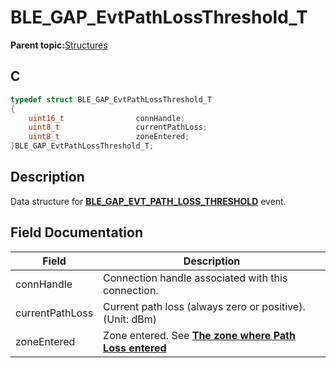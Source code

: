 # BLE\_GAP\_EvtPathLossThreshold\_T

**Parent topic:**[Structures](GUID-230368B0-FB2A-4967-A471-691387B35A9E.md)

## C

```c
typedef struct BLE_GAP_EvtPathLossThreshold_T
{
    uint16_t                connHandle;
    uint8_t                 currentPathLoss;
    uint8_t                 zoneEntered;
}BLE_GAP_EvtPathLossThreshold_T;
```

## Description

Data structure for **[BLE\_GAP\_EVT\_PATH\_LOSS\_THRESHOLD](GUID-ADCFB5AA-F06E-4ED9-9227-592A5CE40F39.md)** event.

## Field Documentation

|Field|Description|
|-----|-----------|
|connHandle|Connection handle associated with this connection.|
|currentPathLoss|Current path loss \(always zero or positive\). \(Unit: dBm\)|
|zoneEntered|Zone entered. See **[The zone where Path Loss entered](GUID-0E6E6AE5-3C78-4E35-B4CD-A193CF616012.md)**|


